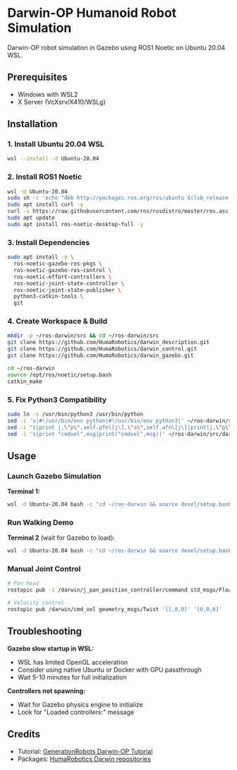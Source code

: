 # Darwin-OP Humanoid Robot Simulation

Darwin-OP robot simulation in Gazebo using ROS1 Noetic on Ubuntu 20.04 WSL.

## Prerequisites

- Windows with WSL2
- X Server (VcXsrv/X410/WSLg)

## Installation

### 1. Install Ubuntu 20.04 WSL
```bash
wsl --install -d Ubuntu-20.04
```

### 2. Install ROS1 Noetic
```bash
wsl -d Ubuntu-20.04
sudo sh -c 'echo "deb http://packages.ros.org/ros/ubuntu $(lsb_release -sc) main" > /etc/apt/sources.list.d/ros-latest.list'
sudo apt install curl -y
curl -s https://raw.githubusercontent.com/ros/rosdistro/master/ros.asc | sudo apt-key add -
sudo apt update
sudo apt install ros-noetic-desktop-full -y
```

### 3. Install Dependencies
```bash
sudo apt install -y \
  ros-noetic-gazebo-ros-pkgs \
  ros-noetic-gazebo-ros-control \
  ros-noetic-effort-controllers \
  ros-noetic-joint-state-controller \
  ros-noetic-joint-state-publisher \
  python3-catkin-tools \
  git
```

### 4. Create Workspace & Build
```bash
mkdir -p ~/ros-darwin/src && cd ~/ros-darwin/src
git clone https://github.com/HumaRobotics/darwin_description.git
git clone https://github.com/HumaRobotics/darwin_control.git
git clone https://github.com/HumaRobotics/darwin_gazebo.git

cd ~/ros-darwin
source /opt/ros/noetic/setup.bash
catkin_make
```

### 5. Fix Python3 Compatibility
```bash
sudo ln -s /usr/bin/python3 /usr/bin/python
sed -i 's|#!/usr/bin/env python|#!/usr/bin/env python3|' ~/ros-darwin/src/darwin_gazebo/scripts/walker_demo.py
sed -i "s|print j,\"p\",self.pfn\[j\],\"a\",self.afn\[j\]|print(j,\"p\",self.pfn[j],\"a\",self.afn[j])|" ~/ros-darwin/src/darwin_gazebo/scripts/walker.py
sed -i 's|print "cmdvel",msg|print("cmdvel",msg)|' ~/ros-darwin/src/darwin_gazebo/scripts/walker.py
```

## Usage

### Launch Gazebo Simulation
**Terminal 1:**
```bash
wsl -d Ubuntu-20.04 bash -c "cd ~/ros-darwin && source devel/setup.bash && roslaunch darwin_gazebo darwin_gazebo.launch"
```

### Run Walking Demo
**Terminal 2** (wait for Gazebo to load):
```bash
wsl -d Ubuntu-20.04 bash -c "cd ~/ros-darwin && source devel/setup.bash && rosrun darwin_gazebo walker_demo.py"
```

### Manual Joint Control
```bash
# Pan head
rostopic pub -1 /darwin/j_pan_position_controller/command std_msgs/Float64 'data: 0.5'

# Velocity control
rostopic pub /darwin/cmd_vel geometry_msgs/Twist '[1,0,0]' '[0,0,0]'
```

## Troubleshooting

**Gazebo slow startup in WSL:**
- WSL has limited OpenGL acceleration
- Consider using native Ubuntu or Docker with GPU passthrough
- Wait 5-10 minutes for full initialization

**Controllers not spawning:**
- Wait for Gazebo physics engine to initialize
- Look for "Loaded controllers:" message

## Credits

- Tutorial: [GenerationRobots Darwin-OP Tutorial](https://www.generationrobots.com/en/content/83-carry-out-simulations-and-make-your-darwin-op-walk-with-gazebo-and-ros)
- Packages: [HumaRobotics Darwin repositories](https://github.com/HumaRobotics)
